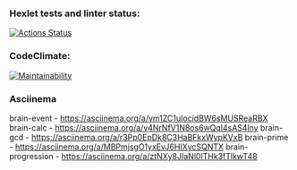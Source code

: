 ### Hexlet tests and linter status:
[![Actions Status](https://github.com/IgorGram/frontend-project-44/workflows/hexlet-check/badge.svg)](https://github.com/IgorGram/frontend-project-44/actions)
### CodeClimate:
[![Maintainability](https://api.codeclimate.com/v1/badges/889af0482e121e26ef0b/maintainability)](https://codeclimate.com/github/IgorGram/frontend-project-44/maintainability)

### Asciinema

brain-event - https://asciinema.org/a/ym1ZC1uIocidBW6sMUSReaRBX
brain-calc - https://asciinema.org/a/v4NrNfV1N8os6wQql4sAS4lny
brain-gcd - https://asciinema.org/a/r3Pp0EpDk8C3HaBFkxWypKVxB
brain-prime - https://asciinema.org/a/MBPmjsgO1yxEvJ6HIXycSQNTX
brain-progression - https://asciinema.org/a/ztNXy8JIaNl0lTHk3fTlkwT48
